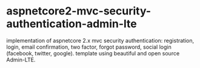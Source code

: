 # aspnetcore2-mvc-security-authentication-admin-lte
implementation of aspnetcore 2.x mvc security authentication: registration, login, email confirmation, two factor, forgot password, social login (facebook, twitter, google). template using beautiful and open source Admin-LTE.
